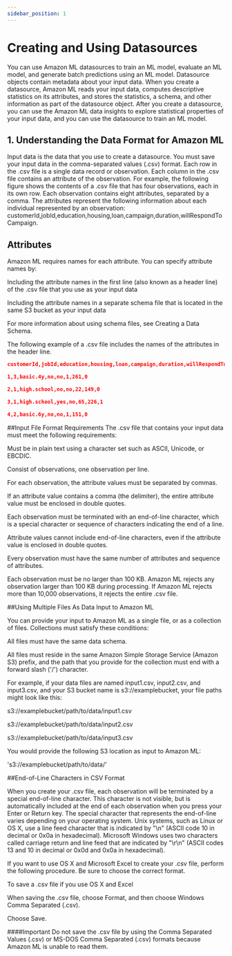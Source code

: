 ```yaml
---
sidebar_position: 1
---
```


# Creating and Using Datasources

You can use Amazon ML datasources to train an ML model, evaluate an ML model, and generate batch predictions using an ML model. Datasource objects contain metadata about your input data. When you create a datasource, Amazon ML reads your input data, computes descriptive statistics on its attributes, and stores the statistics, a schema, and other information as part of the datasource object. After you create a datasource, you can use the Amazon ML data insights to explore statistical properties of your input data, and you can use the datasource to train an ML model.

## 1. Understanding the Data Format for Amazon ML

Input data is the data that you use to create a datasource. You must save your input data in the comma-separated values (.csv) format. Each row in the .csv file is a single data record or observation. Each column in the .csv file contains an attribute of the observation. For example, the following figure shows the contents of a .csv file that has four observations, each in its own row. Each observation contains eight attributes, separated by a comma. The attributes represent the following information about each individual represented by an observation: customerId,jobId,education,housing,loan,campaign,duration,willRespondToCampaign.


## Attributes

Amazon ML requires names for each attribute. You can specify attribute names by:

Including the attribute names in the first line (also known as a header line) of the .csv file that you use as your input data

Including the attribute names in a separate schema file that is located in the same S3 bucket as your input data

For more information about using schema files, see Creating a Data Schema.

The following example of a .csv file includes the names of the attributes in the header line.

```json
customerId,jobId,education,housing,loan,campaign,duration,willRespondToCampaign

1,3,basic.4y,no,no,1,261,0

2,1,high.school,no,no,22,149,0

3,1,high.school,yes,no,65,226,1

4,2,basic.6y,no,no,1,151,0

```

##Input File Format Requirements
The .csv file that contains your input data must meet the following requirements:

Must be in plain text using a character set such as ASCII, Unicode, or EBCDIC.

Consist of observations, one observation per line.

For each observation, the attribute values must be separated by commas.

If an attribute value contains a comma (the delimiter), the entire attribute value must be enclosed in double quotes.

Each observation must be terminated with an end-of-line character, which is a special character or sequence of characters indicating the end of a line.

Attribute values cannot include end-of-line characters, even if the attribute value is enclosed in double quotes.

Every observation must have the same number of attributes and sequence of attributes.

Each observation must be no larger than 100 KB. Amazon ML rejects any observation larger than 100 KB during processing. If Amazon ML rejects more than 10,000 observations, it rejects the entire .csv file.

##Using Multiple Files As Data Input to Amazon ML

You can provide your input to Amazon ML as a single file, or as a collection of files. Collections must satisfy these conditions:

All files must have the same data schema.

All files must reside in the same Amazon Simple Storage Service (Amazon S3) prefix, and the path that you provide for the collection must end with a forward slash ('/') character.

For example, if your data files are named input1.csv, input2.csv, and input3.csv, and your S3 bucket name is s3://examplebucket, your file paths might look like this:

s3://examplebucket/path/to/data/input1.csv

s3://examplebucket/path/to/data/input2.csv

s3://examplebucket/path/to/data/input3.csv

You would provide the following S3 location as input to Amazon ML:

's3://examplebucket/path/to/data/'

##End-of-Line Characters in CSV Format

When you create your .csv file, each observation will be terminated by a special end-of-line character. This character is not visible, but is automatically included at the end of each observation when you press your Enter or Return key. The special character that represents the end-of-line varies depending on your operating system. Unix systems, such as Linux or OS X, use a line feed character that is indicated by "\n" (ASCII code 10 in decimal or 0x0a in hexadecimal). Microsoft Windows uses two characters called carriage return and line feed that are indicated by "\r\n" (ASCII codes 13 and 10 in decimal or 0x0d and 0x0a in hexadecimal).

If you want to use OS X and Microsoft Excel to create your .csv file, perform the following procedure. Be sure to choose the correct format.

To save a .csv file if you use OS X and Excel

When saving the .csv file, choose Format, and then choose Windows Comma Separated (.csv).

Choose Save.

####Important
Do not save the .csv file by using the Comma Separated Values (.csv) or MS-DOS Comma Separated (.csv) formats because Amazon ML is unable to read them.